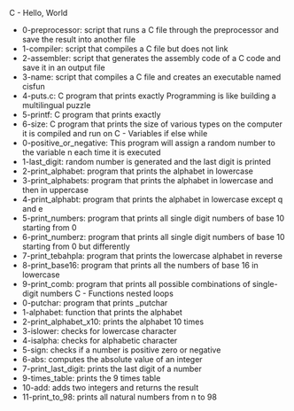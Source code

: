 C - Hello, World
* 0-preprocessor: script that runs a C file through the preprocessor and save the result into another file
* 1-compiler: script that compiles a C file but does not link
* 2-assembler: script that generates the assembly code of a C code and save it in an output file
* 3-name: script that compiles a C file and creates an executable named cisfun
* 4-puts.c: C program that prints exactly Programming is like building a multilingual puzzle
* 5-printf: C program that prints exactly
* 6-size: C program that prints the size of various types on the computer it is compiled and run on
C - Variables if else while
* 0-positive_or_negative: This program will assign a random number to the variable n each time it is executed
* 1-last_digit: random number is generated and the last digit is printed
* 2-print_alphabet: program that prints the alphabet in lowercase
* 3-print_alphabets: program that prints the alphabet in lowercase and then in uppercase
* 4-print_alphabt: program that prints the alphabet in lowercase except q and e
* 5-print_numbers: program that prints all single digit numbers of base 10 starting from 0
* 6-print_numberz: program that prints all single digit numbers of base 10 starting from 0 but differently
* 7-print_tebahpla: program that prints the lowercase alphabet in reverse
* 8-print_base16: program that prints all the numbers of base 16 in lowercase
* 9-print_comb: program that prints all possible combinations of single-digit numbers
C - Functions nested loops
* 0-putchar: program that prints _putchar
* 1-alphabet: function that prints the alphabet
* 2-print_alphabet_x10: prints the alphabet 10 times
* 3-islower: checks for lowercase character
* 4-isalpha: checks for alphabetic character
* 5-sign: checks if a number is positive zero or negative
* 6-abs: computes the absolute value of an integer
* 7-print_last_digit: prints the last digit of a number
* 9-times_table: prints the 9 times table
* 10-add: adds two integers and returns the result
* 11-print_to_98: prints all natural numbers from n to 98
